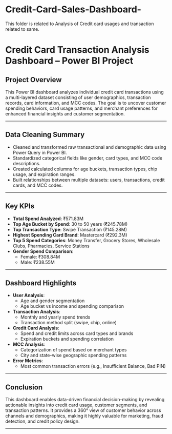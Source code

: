 # Credit-Card-Sales-Dashboard-
This folder is related to Analysis of Credit card usages and transaction related to same.
# Credit Card Transaction Analysis Dashboard – Power BI Project

## Project Overview

This Power BI dashboard analyzes individual credit card transactions using a multi-layered dataset consisting of user demographics, transaction records, card information, and MCC codes. The goal is to uncover customer spending behaviors, card usage patterns, and merchant preferences for enhanced financial insights and customer segmentation.

---

## Data Cleaning Summary

- Cleaned and transformed raw transactional and demographic data using Power Query in Power BI.
- Standardized categorical fields like gender, card types, and MCC code descriptions.
- Created calculated columns for age buckets, transaction types, chip usage, and expiration ranges.
- Built relationships between multiple datasets: users, transactions, credit cards, and MCC codes.

---

## Key KPIs

- **Total Spend Analyzed**: ₹571.83M
- **Top Age Bucket by Spend**: 30 to 50 years (₹245.78M)
- **Top Transaction Type**: Swipe Transaction (₹145.28M)
- **Highest Spending Card Brand**: Mastercard (₹292.3M)
- **Top 5 Spend Categories**: Money Transfer, Grocery Stores, Wholesale Clubs, Pharmacies, Service Stations
- **Gender Spend Comparison**:
  - Female: ₹308.84M
  - Male: ₹238.55M

---

## Dashboard Highlights

- **User Analysis**:
  - Age and gender segmentation
  - Age bucket vs income and spending comparison
- **Transaction Analysis**:
  - Monthly and yearly spend trends
  - Transaction method split (swipe, chip, online)
- **Credit Card Analysis**:
  - Spend and credit limits across card types and brands
  - Expiration buckets and spending correlation
- **MCC Analysis**:
  - Categorization of spend based on merchant types
  - City and state-wise geographic spending patterns
- **Error Metrics**:
  - Most common transaction errors (e.g., Insufficient Balance, Bad PIN)

---

## Conclusion

This dashboard enables data-driven financial decision-making by revealing actionable insights into credit card usage, customer segments, and transaction patterns. It provides a 360° view of customer behavior across channels and demographics, making it highly valuable for marketing, fraud detection, and credit policy design.

---


